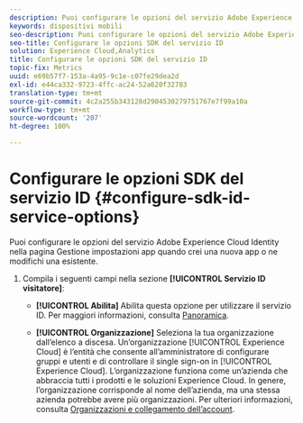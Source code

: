 ```yaml
---
description: Puoi configurare le opzioni del servizio Adobe Experience Platform Identity nella pagina Gestione impostazioni app quando crei una nuova app o ne modifichi una esistente.
keywords: dispositivi mobili
seo-description: Puoi configurare le opzioni del servizio Adobe Experience Platform Identity nella pagina Gestione impostazioni app quando crei una nuova app o ne modifichi una esistente.
seo-title: Configurare le opzioni SDK del servizio ID
solution: Experience Cloud,Analytics
title: Configurare le opzioni SDK del servizio ID
topic-fix: Metrics
uuid: e69b57f7-153a-4a95-9c1e-c07fe29dea2d
exl-id: e44ca332-9723-4ffc-ac24-52a620f32783
translation-type: tm+mt
source-git-commit: 4c2a255b343128d2904530279751767e7f99a10a
workflow-type: tm+mt
source-wordcount: '207'
ht-degree: 100%

---
```


# Configurare le opzioni SDK del servizio ID {#configure-sdk-id-service-options}

Puoi configurare le opzioni del servizio Adobe Experience Cloud Identity nella pagina Gestione impostazioni app quando crei una nuova app o ne modifichi una esistente.

1. Compila i seguenti campi nella sezione **[!UICONTROL Servizio ID visitatore]**:

   * **[!UICONTROL Abilita]**
Abilita questa opzione per utilizzare il servizio ID. Per maggiori informazioni, consulta [Panoramica](https://docs.adobe.com/content/help/it-IT/id-service/using/intro/overview.html).

   * **[!UICONTROL Organizzazione]**
Seleziona la tua organizzazione dall’elenco a discesa.
Un’organizzazione [!UICONTROL Experience Cloud] è l’entità che consente all’amministratore di configurare gruppi e utenti e di controllare il single sign-on in [!UICONTROL Experience Cloud]. L’organizzazione funziona come un’azienda che abbraccia tutti i prodotti e le soluzioni Experience Cloud. In genere, l’organizzazione corrisponde al nome dell’azienda, ma una stessa azienda potrebbe avere più organizzazioni. Per ulteriori informazioni, consulta [Organizzazioni e collegamento dell’account](https://docs.adobe.com/content/help/it-IT/core-services/interface/manage-users-and-products/organizations.html).
